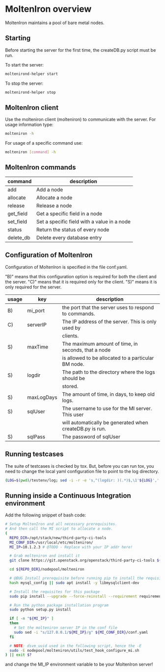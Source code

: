 MoltenIron overview
===================

MoltenIron maintains a pool of bare metal nodes.

Starting
--------

Before starting the server for the first time, the createDB.py
script must be run.

To start the server:
```bash
moltenirond-helper start
```

To stop the server:
```bash
moltenirond-helper stop
```

MoltenIron client
-----------------

Use the molteniron client (molteniron) to communicate with the server. For
usage information type:
```bash
molteniron -h
```

For usage of a specific command use:
```bash
molteniron [command] -h
```

MoltenIron commands
-------------------

command   | description
-------   | -----------
add       | Add a node
allocate  | Allocate a node
release   | Release a node
get_field | Get a specific field in a node
set_field | Set a specific field with a value in a node
status    | Return the status of every node
delete_db | Delete every database entry

Configuration of MoltenIron
---------------------------

Configuration of MoltenIron is specified in the file conf.yaml.

"B)" means that this configuration option is required for both the client and
the server.  "C)" means that it is required only for the client.  "S)" means
it is only required for the server.

usage | key        | description
----- | ---        | -----------
B)    | mi_port    | the port that the server uses to respond to commands.
C)    | serverIP   | The IP address of the server.  This is only used by
      |            | clients.
S)    | maxTime    | The maximum amount of time, in seconds, that a node
      |            | is allowed to be allocated to a particular BM node.
S)    | logdir     | The path to the directory where the logs should be
      |            | stored.
S)    | maxLogDays | The amount of time, in days, to keep old logs.
S)    | sqlUser    | The username to use for the MI server.  This user
      |            | will automatically be generated when createDB.py is run.
S)    | sqlPass    | The password of sqlUser

Running testcases
-----------------

The suite of testcases is checked by tox.  But, before you can run tox, you
need to change the local yaml configuration file to point to the log
directory.

```bash
(LOG=$(pwd)/testenv/log; sed -i -r -e 's,^(logdir: )(.*)$,\1'${LOG}',' conf.yaml; rm -rf testenv/; tox -e testenv)
```

Running inside a Continuous Integration environment
---------------------------------------------------

Add the following snippet of bash code:

```bash
# Setup MoltenIron and all necessary prerequisites.
# And then call the MI script to allocate a node.
(
  REPO_DIR=/opt/stack/new/third-party-ci-tools
  MI_CONF_DIR=/usr/local/etc/molteniron/
  MI_IP=10.1.2.3 # @TODO - Replace with your IP addr here!

  # Grab molteniron and install it
  git clone https://git.openstack.org/openstack/third-party-ci-tools ${REPO_DIR} || exit 1

  cd ${REPO_DIR}/nodepool/molteniron

  # @BUG Install prerequisite before running pip to install the requisites
  hash mysql_config || sudo apt install -y libmysqlclient-dev

  # Install the requisites for this package
  sudo pip install --upgrade --force-reinstall --requirement requirements.txt

  # Run the python package installation program
  sudo python setup.py install

  if [ -n "${MI_IP}" ]
  then
    # Set the molteniron server IP in the conf file
    sudo sed -i "s/127.0.0.1/${MI_IP}/g" ${MI_CONF_DIR}/conf.yaml
  fi

  # NOTE: dsvm_uuid used in the following script, hence the -E
  sudo -E nodepool/molteniron/utils/test_hook_configure_mi.sh
) || exit $?
```

and change the MI_IP environment variable to be your MoltenIron server!
